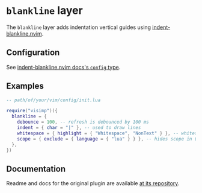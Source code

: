 # `blankline` layer

The `blankline` layer adds indentation vertical guides using
[indent-blankline.nvim](https://github.com/lukas-reineke/indent-blankline.nvim).

## Configuration

See [indent-blankline.nvim docs's `config`
type](https://github.com/lukas-reineke/indent-blankline.nvim/blob/12e92044d313c54c438bd786d11684c88f6f78cd/doc/indent_blankline.txt).

## Examples

```lua
-- path/of/your/vim/config/init.lua

require("visimp")({
  blankline = {
    debounce = 100, -- refresh is debounced by 100 ms
    indent = { char = "|" }, -- used to draw lines
    whitespace = { highlight = { "Whitespace", "NonText" } }, -- whitespace look
    scope = { exclude = { language = { "lua" } } }, -- hides scope in Lua
  },
})
```

## Documentation

Readme and docs for the original plugin are available [at its
repository](https://github.com/lukas-reineke/indent-blankline.nvim).
